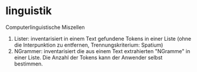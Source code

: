 # linguistik
Computerlinguistische Miszellen

1. Lister:   inventarisiert in einem Text gefundene Tokens in einer Liste (ohne die Interpunktion zu entfernen, Trennungskriterium: Spatium)
2. NGrammer: inventarisiert die aus einem Text extrahierten "NGramme" in einer Liste. Die Anzahl der Tokens kann der Anwender selbst bestimmen.